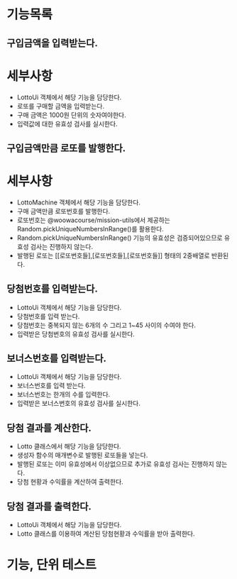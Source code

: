 # 기능목록

## 구입금액을 입력받는다.

# 세부사항

- LottoUi 객체에서 해당 기능을 담당한다.
- 로또를 구매할 금액을 입력받는다.
- 구매 금액은 1000원 단위의 숫자여야한다.
- 입력값에 대한 유효성 검사를 실시한다.

## 구입금액만큼 로또를 발행한다.

# 세부사항

- LottoMachine 객체에서 해당 기능을 담당한다.
- 구매 금액만큼 로또번호를 발행한다.
- 로또번호는 @woowacourse/mission-utils에서 제공하는 Random.pickUniqueNumbersInRange()를 활용한다.
- Random.pickUniqueNumbersInRange() 기능의 유효성은 검증되어있으므로 유효성 검사는 진행하지 않는다.
- 발행된 로또는 [[로또번호들],[로또번호들],[로또번호들]] 형태의 2중배열로 반환된다.

## 당첨번호를 입력받는다.

- LottoUi 객체에서 해당 기능을 담당한다.
- 당첨번호를 입력 받는다.
- 당첨번호는 중복되지 않는 6개의 수 그리고 1~45 사이의 수여야 한다.
- 입력받은 당첨번호의 유효성 검사를 실시한다.

## 보너스번호를 입력받는다.

- LottoUi 객체에서 해당 기능을 담당한다.
- 보너스번호를 입력 받는다.
- 보너스번호는 한개의 수를 입력한다.
- 입력받은 보너스번호의 유효성 검사를 실시한다.

## 당첨 결과를 계산한다.

- Lotto 클래스에서 해당 기능을 담당한다.
- 생성자 함수의 매개변수로 발행된 로또들을 넣는다.
- 발행된 로또는 이미 유효성에서 이상없으므로 추가로 유효성 검사는 진행하지 않는다.
- 당첨 현황과 수익률을 계산하여 출력한다.

## 당첨 결과를 출력한다.

- LottoUi 객체에서 해당 기능을 담당한다.
- Lotto 클래스를 이용하여 계산된 당첨현황과 수익률을 받아 출력한다.

# 기능, 단위 테스트
